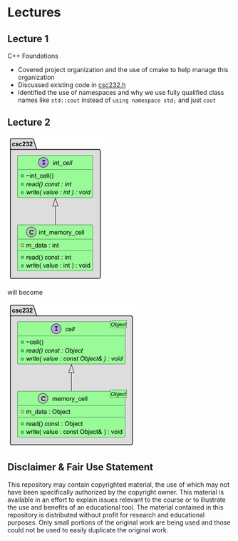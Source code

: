 # Lectures

## Lecture 1

C++ Foundations

* Covered project organization and the use of cmake to help manage this
  organization
* Discussed existing code in [csc232.h](include/csc232.h)
* Identified the use of namespaces and why we use fully qualified class
  names like `std::cout` instead of `using namespace std;` and just `cout`

## Lecture 2

![int-cell-class-diagram](src/main/resources/int-cell-class-diagram.png)

will become

![class-diagram](src/main/resources/class-diagram.png)

## Disclaimer & Fair Use Statement

This repository may contain copyrighted material, the use of which may not
have been specifically authorized by the copyright owner. This material is
available in an effort to explain issues relevant to the course or to
illustrate the use and benefits of an educational tool. The material
contained in this repository is distributed without profit for research and
educational purposes. Only small portions of the original work are being
used and those could not be used to easily duplicate the original work.
